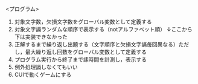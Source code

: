 <プログラム>
1. 対象文字数，欠損文字数をグローバル変数として定義する
2. 対象文字䛿ランダムな順序で表示する（notアルファベット順）
↓ここから下は実装できなかった
3. 正解するまで繰り返し出題する（文字順序と欠損文字䛿毎回異なる）ただ
   し，最大繰り返し回数をグローバル変数として定義する
4. プログラム実行から終了まで䛾時間を計測し，表示する
5. 例外処理䛿しなくてもいい
6. CUIで動くゲームにする

